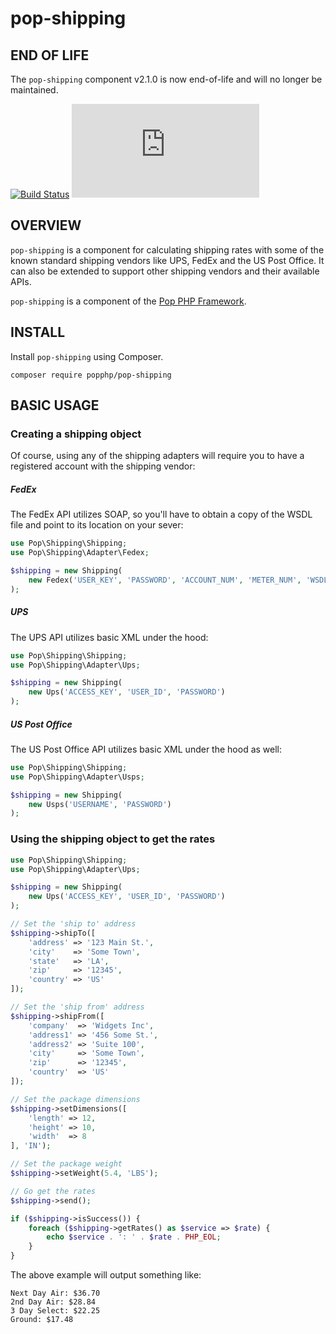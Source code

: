 pop-shipping
============

END OF LIFE
-----------
The `pop-shipping` component v2.1.0 is now end-of-life and will no longer be maintained.

[![Build Status](https://travis-ci.org/popphp/pop-shipping.svg?branch=master)](https://travis-ci.org/popphp/pop-shipping)
[![Coverage Status](http://cc.popphp.org/coverage.php?comp=pop-shipping)](http://cc.popphp.org/pop-shipping/)

OVERVIEW
--------
`pop-shipping` is a component for calculating shipping rates with some of the known standard shipping
vendors like UPS, FedEx and the US Post Office. It can also be extended to support other shipping vendors
and their available APIs.

`pop-shipping` is a component of the [Pop PHP Framework](http://www.popphp.org/).

INSTALL
-------

Install `pop-shipping` using Composer.

    composer require popphp/pop-shipping

BASIC USAGE
-----------

### Creating a shipping object

Of course, using any of the shipping adapters will require you to have a registered account with
the shipping vendor:

##### FedEx

The FedEx API utilizes SOAP, so you'll have to obtain a copy of the WSDL file and
point to its location on your sever:

```php
use Pop\Shipping\Shipping;
use Pop\Shipping\Adapter\Fedex;

$shipping = new Shipping(
    new Fedex('USER_KEY', 'PASSWORD', 'ACCOUNT_NUM', 'METER_NUM', 'WSDL_FILE')
);
```

##### UPS

The UPS API utilizes basic XML under the hood:

```php
use Pop\Shipping\Shipping;
use Pop\Shipping\Adapter\Ups;

$shipping = new Shipping(
    new Ups('ACCESS_KEY', 'USER_ID', 'PASSWORD')
);
```

##### US Post Office

The US Post Office API utilizes basic XML under the hood as well:

```php
use Pop\Shipping\Shipping;
use Pop\Shipping\Adapter\Usps;

$shipping = new Shipping(
    new Usps('USERNAME', 'PASSWORD')
);
```

### Using the shipping object to get the rates

```php
use Pop\Shipping\Shipping;
use Pop\Shipping\Adapter\Ups;

$shipping = new Shipping(
    new Ups('ACCESS_KEY', 'USER_ID', 'PASSWORD')
);

// Set the 'ship to' address
$shipping->shipTo([
    'address' => '123 Main St.',
    'city'    => 'Some Town',
    'state'   => 'LA',
    'zip'     => '12345',
    'country' => 'US'
]);

// Set the 'ship from' address
$shipping->shipFrom([
    'company'  => 'Widgets Inc',
    'address1' => '456 Some St.',
    'address2' => 'Suite 100',
    'city'     => 'Some Town',
    'zip'      => '12345',
    'country'  => 'US'
]);

// Set the package dimensions
$shipping->setDimensions([
    'length' => 12,
    'height' => 10,
    'width'  => 8
], 'IN');

// Set the package weight
$shipping->setWeight(5.4, 'LBS');

// Go get the rates
$shipping->send();

if ($shipping->isSuccess()) {
    foreach ($shipping->getRates() as $service => $rate) {
        echo $service . ': ' . $rate . PHP_EOL;
    }
}
```

The above example will output something like:

    Next Day Air: $36.70
    2nd Day Air: $28.84
    3 Day Select: $22.25
    Ground: $17.48

